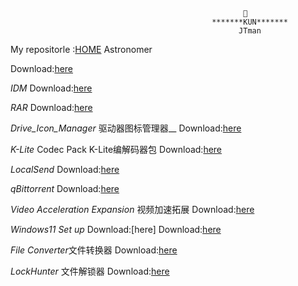                                                         🧡
                                                 *******KUN*******
                                                       JTman
My repositorle  :[HOME](https://github.com/JTman-c)   Astronomer

Download:[here](https://github.com/JTman-c/Kun_Files/releases/tag/0.1)

*IDM*  Download:[here](https://github.com/JTman-c/Kun_Files/releases/tag/0.2)

*RAR*  Download:[here](https://github.com/JTman-c/Kun_Files/releases/tag/0.3)

*Drive_Icon_Manager* 驱动器图标管理器__  Download:[here](https://github.com/JTman-c/Kun_Files/releases/tag/0.4)

*K-Lite* Codec Pack K-Lite编解码器包  Download:[here](https://github.com/JTman-c/Kun_Files/releases/tag/0.5)

*LocalSend*  Download:[here](https://github.com/JTman-c/Kun_Files/releases/tag/0.6)

*qBittorrent*  Download:[here](https://github.com/JTman-c/Kun_Files/releases/tag/0.7)

*Video Acceleration Expansion* 视频加速拓展  Download:[here](https://github.com/JTman-c/Kun_Files/releases/tag/0.8)

*Windows11 Set up*  Download:[here]  Download:[here](https://github.com/JTman-c/Kun_Files/releases/tag/0.9)

*File Converter*文件转换器  Download:[here](https://github.com/JTman-c/Kun_Files/releases/tag/1.0)

*LockHunter* 文件解锁器 Download:[here](https://github.com/JTman-c/Kun_Files/releases/tag/1.1)
